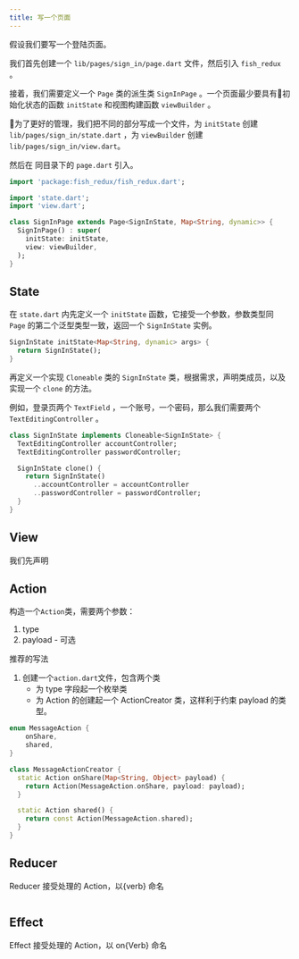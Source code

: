 ```yaml
---
title: 写一个页面
---
```


假设我们要写一个登陆页面。

我们首先创建一个 `lib/pages/sign_in/page.dart` 文件，然后引入 `fish_redux` 。

接着，我们需要定义一个 `Page` 类的派生类 `SignInPage` 。一个页面最少要具有初始化状态的函数 `initState` 和视图构建函数 `viewBuilder` 。

为了更好的管理，我们把不同的部分写成一个文件，为 `initState` 创建 `lib/pages/sign_in/state.dart` ，为 `viewBuilder` 创建 `lib/pages/sign_in/view.dart`。

然后在 同目录下的 `page.dart` 引入。

```dart
import 'package:fish_redux/fish_redux.dart';

import 'state.dart';
import 'view.dart';

class SignInPage extends Page<SignInState, Map<String, dynamic>> {
  SignInPage() : super(
    initState: initState,
    view: viewBuilder,
  );
}
```

## State

在 `state.dart` 内先定义一个 `initState` 函数，它接受一个参数，参数类型同 `Page` 的第二个泛型类型一致，返回一个 `SignInState` 实例。
```dart
SignInState initState<Map<String, dynamic> args> {
  return SignInState();
}
```
再定义一个实现 `Cloneable` 类的 `SignInState` 类，根据需求，声明类成员，以及实现一个 `clone` 的方法。

例如，登录页两个 `TextField` ，一个账号，一个密码，那么我们需要两个 `TextEditingController` 。
```dart
class SignInState implements Cloneable<SignInState> {
  TextEditingController accountController;
  TextEditingController passwordController;

  SignInState clone() {
    return SignInState()
      ..accountController = accountController
      ..passwordController = passwordController;
  }
}
```


## View

我们先声明

## Action

构造一个`Action`类，需要两个参数：
1. type
2. payload - 可选


推荐的写法
1. 创建一个`action.dart`文件，包含两个类
    - 为 type 字段起一个枚举类
    - 为 Action 的创建起一个 ActionCreator 类，这样利于约束 payload 的类型。
```dart
enum MessageAction {
    onShare,
    shared,
}

class MessageActionCreator {
  static Action onShare(Map<String, Object> payload) {
    return Action(MessageAction.onShare, payload: payload);
  }

  static Action shared() {
    return const Action(MessageAction.shared);
  }
}
```

## Reducer

Reducer 接受处理的 Action，以{verb} 命名
```dart
```

## Effect

Effect 接受处理的 Action，以 on{Verb} 命名
```dart
```
